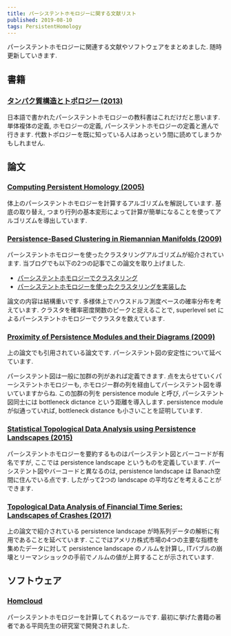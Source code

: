 ```yaml
---
title: パーシステントホモロジーに関する文献リスト
published: 2019-08-10
tags: PersistentHomology
---
```


パーシステントホモロジーに関連する文献やソフトウェアをまとめました. 随時更新していきます.

<!--more-->

## 書籍

### [タンパク質構造とトポロジー (2013)](https://www.kyoritsu-pub.co.jp/bookdetail/9784320110021)

日本語で書かれたパーシステントホモロジーの教科書はこれだけだと思います. 単体複体の定義, ホモロジーの定義, パーシステントホモロジーの定義と進んで行きます. 代数トポロジーを既に知っている人はあっという間に読めてしまうかもしれません.

## 論文

### [Computing Persistent Homology (2005)](https://link.springer.com/content/pdf/10.1007/s00454-004-1146-y.pdf)

体上のパーシステントホモロジーを計算するアルゴリズムを解説しています. 基底の取り替え, つまり行列の基本変形によって計算が簡単になることを使ってアルゴリズムを導出しています.

### [Persistence-Based Clustering in Riemannian Manifolds (2009)](https://hal.inria.fr/inria-00389390/document)

パーシステントホモロジーを使ったクラスタリングアルゴリズムが紹介されています. 当ブログでも以下の2つの記事でこの論文を取り上げました.

- [パーシステントホモロジーでクラスタリング](/posts/math/clustering-using-persistent-homology.html)
- [パーシステントホモロジーを使ったクラスタリングを実装した](/posts/math/implementationof-persistence-based-clustering.html)

論文の内容は結構重いです. 多様体上でハウスドルフ測度ベースの確率分布を考えています. クラスタを確率密度関数のピークと捉えることで, superlevel set によるパーシステントホモロジーでクラスタを数えています.


### [Proximity of Persistence Modules and their Diagrams (2009)](https://geometry.stanford.edu/papers/ccggo-ppmd-09/ccggo-ppmd-09.pdf)

上の論文でも引用されている論文です. パーシステント図の安定性について延べています.

パーシステント図は一般に加群の列があれば定義できます. 点を太らせていくパーシステントホモロジーも, ホモロジー群の列を経由してパーシステント図を導いていますからね. この加群の列を persistence module と呼び, パーシステント図同士には bottleneck dictance という距離を導入します. persistence module が似通っていれば, bottleneck distance も小さいことを証明しています.

### [Statistical Topological Data Analysis using Persistence Landscapes (2015)](http://www.jmlr.org/papers/volume16/bubenik15a/bubenik15a.pdf)

パーシステントホモロジーを要約するものはパーシステント図とバーコードが有名ですが, ここでは persistence landscape というものを定義しています. パーシステント図やバーコードと異なるのは, persistence landscape は Banach空間に住んでいる点です. したがって2つの landscape の平均などを考えることができます.

### [Topological Data Analysis of Financial Time Series: Landscapes of Crashes (2017)](https://arxiv.org/pdf/1703.04385.pdf)

上の論文で紹介されている persistence landscape が時系列データの解析に有用であることを延べています. ここではアメリカ株式市場の4つの主要な指標を集めたデータに対して persistence landscape のノルムを計算し, ITバブルの崩壊とリーマンショックの手前でノルムの値が上昇することが示されています.


## ソフトウェア

### [Homcloud](https://www.wpi-aimr.tohoku.ac.jp/hiraoka_labo/homcloud/)

パーシステントホモロジーを計算してくれるツールです. 最初に挙げた書籍の著者である平岡先生の研究室で開発されました.
